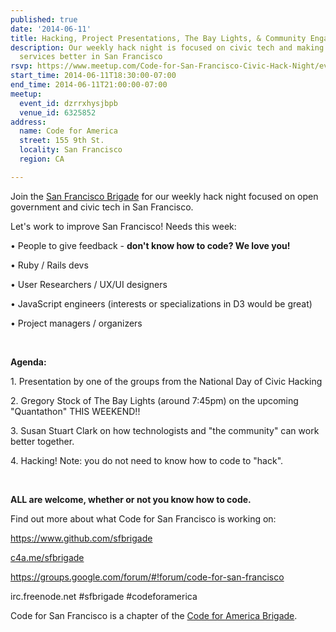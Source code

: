 ```yaml
---
published: true
date: '2014-06-11'
title: Hacking, Project Presentations, The Bay Lights, & Community Engagement
description: Our weekly hack night is focused on civic tech and making government
  services better in San Francisco
rsvp: https://www.meetup.com/Code-for-San-Francisco-Civic-Hack-Night/events/187273092/
start_time: 2014-06-11T18:30:00-07:00
end_time: 2014-06-11T21:00:00-07:00
meetup:
  event_id: dzrrxhysjbpb
  venue_id: 6325852
address:
  name: Code for America
  street: 155 9th St.
  locality: San Francisco
  region: CA

---
```

<!-- imported via scripts/generate-events-from-meetup -->
<p>Join the <a href="http://codeforsanfrancisco.org/">San Francisco Brigade</a> for our weekly hack night focused on open government and civic tech in San Francisco. </p> <p>



Let's work to improve San Francisco! Needs this week: </p> <p>• People to give feedback - <b>don't know how to code? We love you!</b></p> <p>• Ruby / Rails devs</p> <p>• User Researchers / UX/UI designers</p> <p>• JavaScript engineers (interests or specializations in D3 would be great)</p> <p>• Project managers / organizers</p> <p><b><br/></b></p> <p><b>Agenda:</b></p> <p>1. Presentation by one of the groups from the National Day of Civic Hacking</p> <p>2. Gregory Stock of The Bay Lights (around 7:45pm) on the upcoming "Quantathon" THIS WEEKEND!!</p> <p>3. Susan Stuart Clark on how technologists and "the community" can work better together.</p> <p>4. Hacking! Note: you do not need to know how to code to "hack".  </p> <p><b><br/></b></p> <p><b>ALL are welcome, whether or not you know how to code.</b></p> <p>Find out more about what Code for San Francisco is working on:</p> <p><a href="https://www.github.com/sfbrigade"><a href="https://www.github.com/sfbrigade" class="linkified">https://www.github.com/sfbrigade</a></a></p> <p><a href="http://c4a.me/sfbrigade">c4a.me/sfbrigade</a></p> <p><a href="https://groups.google.com/forum/#!forum/code-for-san-francisco"><a href="https://groups.google.com/forum/#!forum/code-for-san-francisco" class="linkified">https://groups.google.com/forum/#!forum/code-for-san-francisco</a></a></p> <p>irc.freenode.net #sfbrigade #codeforamerica</p> <p>Code for San Francisco is a chapter of the <a href="http://brigade.codeforamerica.org/">Code for America Brigade</a>.</p> 
